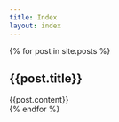```yaml
---
title: Index
layout: index
---
```


{% for post in site.posts %}   
  <article class="post">
    <a name="{{post.id | remove_first: '/'}}" class="post-anchor"></a>
    <h2>{{post.title}}</h2>
    {{post.content}}
  </article>
{% endfor %}